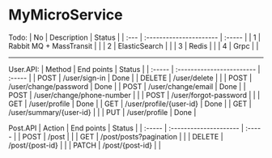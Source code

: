 # MyMicroService
Todo:
| No   | Description             | Status |
| :--- | :---------------------- | :----- |
| 1    | Rabbit MQ + MassTransit |        |
| 2    | ElasticSearch           |        |
| 3    | Redis                   |        |
| 4    | Grpc                    |        |


---

User.API:
| Method | End points                | Status |
| :----- | :------------------------ | :----- |
| POST   | /user/sign-in             | Done   |
| DELETE | /user/delete              |        |
| POST   | /user/change/password     | Done   |
| POST   | /user/change/email        | Done   |
| POST   | /user/change/phone-number |        |
| POST   | /user/forgot-password     |        |
| GET    | /user/profile             | Done   |
| GET    | /user/profile/{user-id}   | Done   |
| GET    | /user/summary/{user-id}   |        |
| PUT    | /user/profile             | Done   |

Post.API
| Action | End points             | Status |
| :----- | :--------------------- | :----- |
| POST   | /post                  |        |
| GET    | /post/posts?pagination |        |
| DELETE | /post/{post-id}        |        |
| PATCH  | /post/{post-id}        |        |